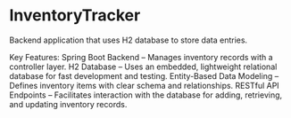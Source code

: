 # InventoryTracker


Backend application that uses H2 database to store data entries.

Key Features:
Spring Boot Backend – Manages inventory records with a controller layer.
H2 Database – Uses an embedded, lightweight relational database for fast development and testing.
Entity-Based Data Modeling – Defines inventory items with clear schema and relationships.
RESTful API Endpoints – Facilitates interaction with the database for adding, retrieving, and updating inventory records.
